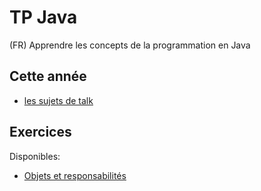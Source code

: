 # TP Java
(FR) Apprendre les concepts de la programmation en Java

## Cette année
 * [les sujets de talk](talks/4A_2020.md)

## Exercices
Disponibles:
* [Objets et responsabilités](doc/tp1_objets_et_responsabilites.md)


